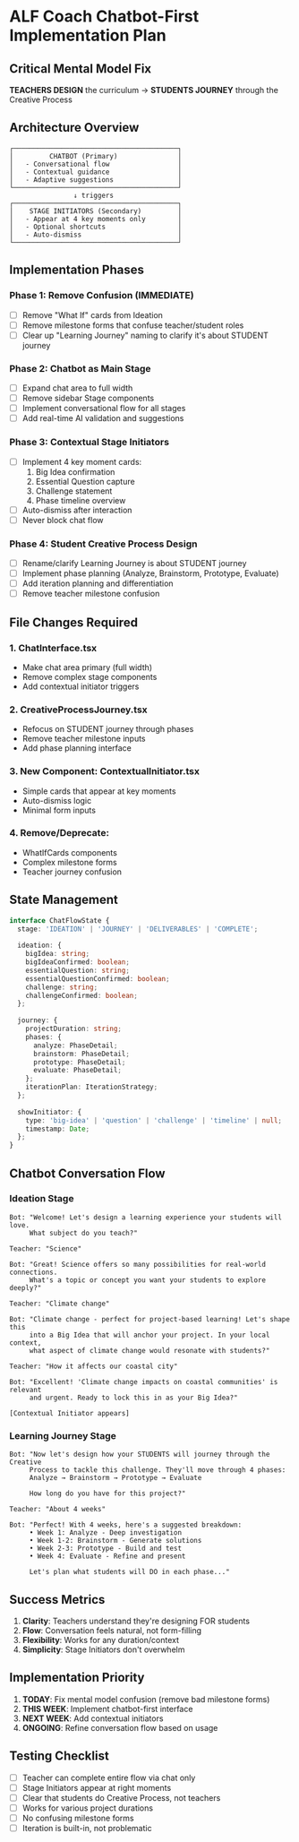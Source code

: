 # ALF Coach Chatbot-First Implementation Plan

## Critical Mental Model Fix
**TEACHERS DESIGN** the curriculum → **STUDENTS JOURNEY** through the Creative Process

## Architecture Overview

```
┌─────────────────────────────────────────┐
│         CHATBOT (Primary)               │
│   - Conversational flow                 │
│   - Contextual guidance                 │
│   - Adaptive suggestions                │
└─────────────────────────────────────────┘
                ↓ triggers
┌─────────────────────────────────────────┐
│    STAGE INITIATORS (Secondary)         │
│   - Appear at 4 key moments only        │
│   - Optional shortcuts                  │
│   - Auto-dismiss                        │
└─────────────────────────────────────────┘
```

## Implementation Phases

### Phase 1: Remove Confusion (IMMEDIATE)
- [ ] Remove "What If" cards from Ideation
- [ ] Remove milestone forms that confuse teacher/student roles
- [ ] Clear up "Learning Journey" naming to clarify it's about STUDENT journey

### Phase 2: Chatbot as Main Stage
- [ ] Expand chat area to full width
- [ ] Remove sidebar Stage components
- [ ] Implement conversational flow for all stages
- [ ] Add real-time AI validation and suggestions

### Phase 3: Contextual Stage Initiators
- [ ] Implement 4 key moment cards:
  1. Big Idea confirmation
  2. Essential Question capture
  3. Challenge statement
  4. Phase timeline overview
- [ ] Auto-dismiss after interaction
- [ ] Never block chat flow

### Phase 4: Student Creative Process Design
- [ ] Rename/clarify Learning Journey is about STUDENT journey
- [ ] Implement phase planning (Analyze, Brainstorm, Prototype, Evaluate)
- [ ] Add iteration planning and differentiation
- [ ] Remove teacher milestone confusion

## File Changes Required

### 1. ChatInterface.tsx
- Make chat area primary (full width)
- Remove complex stage components
- Add contextual initiator triggers

### 2. CreativeProcessJourney.tsx
- Refocus on STUDENT journey through phases
- Remove teacher milestone inputs
- Add phase planning interface

### 3. New Component: ContextualInitiator.tsx
- Simple cards that appear at key moments
- Auto-dismiss logic
- Minimal form inputs

### 4. Remove/Deprecate:
- WhatIfCards components
- Complex milestone forms
- Teacher journey confusion

## State Management

```typescript
interface ChatFlowState {
  stage: 'IDEATION' | 'JOURNEY' | 'DELIVERABLES' | 'COMPLETE';
  
  ideation: {
    bigIdea: string;
    bigIdeaConfirmed: boolean;
    essentialQuestion: string;
    essentialQuestionConfirmed: boolean;
    challenge: string;
    challengeConfirmed: boolean;
  };
  
  journey: {
    projectDuration: string;
    phases: {
      analyze: PhaseDetail;
      brainstorm: PhaseDetail;
      prototype: PhaseDetail;
      evaluate: PhaseDetail;
    };
    iterationPlan: IterationStrategy;
  };
  
  showInitiator: {
    type: 'big-idea' | 'question' | 'challenge' | 'timeline' | null;
    timestamp: Date;
  };
}
```

## Chatbot Conversation Flow

### Ideation Stage
```
Bot: "Welcome! Let's design a learning experience your students will love. 
     What subject do you teach?"

Teacher: "Science"

Bot: "Great! Science offers so many possibilities for real-world connections.
     What's a topic or concept you want your students to explore deeply?"

Teacher: "Climate change"

Bot: "Climate change - perfect for project-based learning! Let's shape this 
     into a Big Idea that will anchor your project. In your local context,
     what aspect of climate change would resonate with students?"

Teacher: "How it affects our coastal city"

Bot: "Excellent! 'Climate change impacts on coastal communities' is relevant 
     and urgent. Ready to lock this in as your Big Idea?"

[Contextual Initiator appears]
```

### Learning Journey Stage
```
Bot: "Now let's design how your STUDENTS will journey through the Creative 
     Process to tackle this challenge. They'll move through 4 phases:
     Analyze → Brainstorm → Prototype → Evaluate
     
     How long do you have for this project?"

Teacher: "About 4 weeks"

Bot: "Perfect! With 4 weeks, here's a suggested breakdown:
     • Week 1: Analyze - Deep investigation
     • Week 1-2: Brainstorm - Generate solutions  
     • Week 2-3: Prototype - Build and test
     • Week 4: Evaluate - Refine and present
     
     Let's plan what students will DO in each phase..."
```

## Success Metrics

1. **Clarity**: Teachers understand they're designing FOR students
2. **Flow**: Conversation feels natural, not form-filling
3. **Flexibility**: Works for any duration/context
4. **Simplicity**: Stage Initiators don't overwhelm

## Implementation Priority

1. **TODAY**: Fix mental model confusion (remove bad milestone forms)
2. **THIS WEEK**: Implement chatbot-first interface
3. **NEXT WEEK**: Add contextual initiators
4. **ONGOING**: Refine conversation flow based on usage

## Testing Checklist

- [ ] Teacher can complete entire flow via chat only
- [ ] Stage Initiators appear at right moments
- [ ] Clear that students do Creative Process, not teachers
- [ ] Works for various project durations
- [ ] No confusing milestone forms
- [ ] Iteration is built-in, not problematic